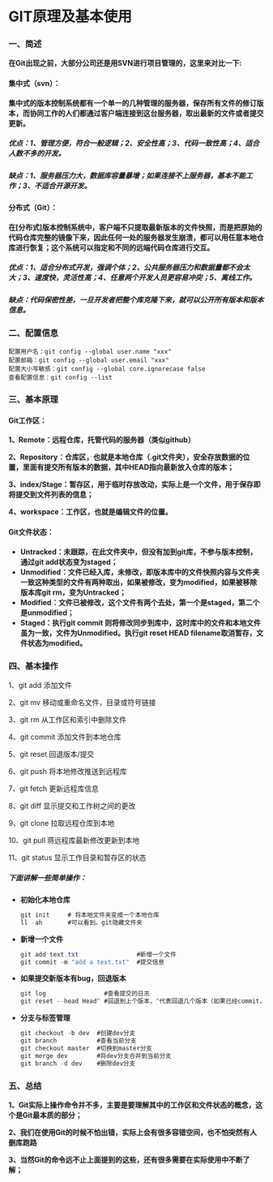 #                             GIT原理及基本使用

### 一、简述

**在Git出现之前，大部分公司还是用SVN进行项目管理的，这里来对比一下:**

#### 集中式（svn）：

​        **集中式的版本控制系统都有一个单一的几种管理的服务器，保存所有文件的修订版本，而协同工作的人们都通过客户端连接到这台服务器，取出最新的文件或者提交更新。**

##### 优点：1、管理方便，符合一般逻辑；2、安全性高；3、代码一致性高；4、适合人数不多的开发。

#####  缺点：**1、服务器压力大，数据库容量暴增；如果连接不上服务器，基本不能工作；3、不适合开源开发**。

#### 分布式（Git）：

​       **在[分布式]版本控制系统中，客户端不只提取最新版本的文件快照，而是把原始的代码仓库完整的镜像下来，因此任何一处的服务器发生崩溃，都可以用任意本地仓库进行恢复；这个系统可以指定和不同的远端代码仓库进行交互。**

##### 优点：1、适合分布式开发，强调个体；2、公共服务器压力和数据量都不会太大；3、速度快，灵活性高；4、任意两个开发人员更容易冲突；5、离线工作。

##### 缺点：代码保密性差，一旦开发者把整个库克隆下来，就可以公开所有版本和版本信息。

###  二、配置信息

```
配置用户名：git config --global user.name "xxx"
配置邮箱：git config --global user.email "xxx"
配置大小写敏感：git config --global core.ignorecase false
查看配置信息：git config --list
```

### 三、基本原理

#### Git工作区：

**1、Remote：远程仓库，托管代码的服务器（类似github）**

**2、Repository：仓库区，也就是本地仓库（.git文件夹），安全存放数据的位置，里面有提交所有版本的数据，其中HEAD指向最新放入仓库的版本；**

**3、index/Stage：暂存区，用于临时存放改动，实际上是一个文件，用于保存即将提交到文件列表的信息；**

**4、workspace：工作区，也就是编辑文件的位置。**

#### Git文件状态：

- **Untracked：未跟踪，在此文件夹中，但没有加到git库，不参与版本控制，通过git add状态变为staged；**
- **Unmodified：文件已经入库，未修改，即版本库中的文件快照内容与文件夹一致这种类型的文件有两种取出，如果被修改，变为modified，如果被移除版本库git rm，变为Untracked；**
- **Modified：文件已被修改，这个文件有两个去处，第一个是staged，第二个是unmodified；**
- **Staged：执行git commit 则将修改同步到库中，这时库中的文件和本地文件虽为一致，文件为Unmodified。执行git reset HEAD filename取消暂存，文件状态为modified。**

### 四、基本操作

1、git add          添加文件

2、git mv            移动或重命名文件，目录或符号链接   

3、git rm             从工作区和索引中删除文件

4、git commit    添加文件到本地仓库

5、git reset        回退版本/提交

6、git push        将本地修改推送到远程库

7、git fetch        更新远程库信息

8、git diff           显示提交和工作树之间的更改

9、git clone       拉取远程仓库到本地

10、git pull        蒋远程库最新修改更新到本地

11、git status    显示工作目录和暂存区的状态

##### 下面讲解一些简单操作：

- **初始化本地仓库**

  ```java
  git init     # 将本地文件夹变成一个本地仓库
  ll -ah       #可以看到。git隐藏文件夹
  ```

- **新增一个文件**

  ```java
  git add text.txt                #新增一个文件
  git commit -m "add a text.txt"  #提交信息
  ```

- **如果提交新版本有bug，回退版本**

  ```java
  git log                #查看提交的日志
  git reset --head Head^ #回退到上个版本，^代表回退几个版本（如果已经commit，需要这样回退）
  ```

- **分支与标签管理**

  ```java
  git checkout -b dev  #创建dev分支
  git branch           #查看当前分支
  git checkout master  #切换到master分支
  git merge dev        #将dev分支合并到当前分支
  git branch -d dev    #删除dev分支
  ```

### 五、总结

**1、Git实际上操作命令并不多，主要是要理解其中的工作区和文件状态的概念，这个是Git最本质的部分；**

**2、我们在使用Git的时候不怕出错，实际上会有很多容错空间，也不怕突然有人删库跑路**

**3、当然Git的命令远不止上面提到的这些，还有很多需要在实际使用中不断了解；**





